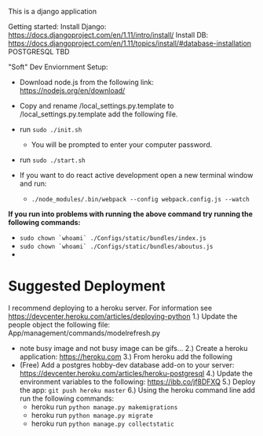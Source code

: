 This is a django application

Getting started:
Install Django: https://docs.djangoproject.com/en/1.11/intro/install/
Install DB: https://docs.djangoproject.com/en/1.11/topics/install/#database-installation POSTGRESQL
TBD

"Soft" Dev Enviornment Setup:
- Download node.js from the following link: https://nodejs.org/en/download/

- Copy and rename /local_settings.py.template to /local_settings.py.template add the following file.

- run ```sudo ./init.sh```
	- You will be prompted to enter your computer password.

- run ```sudo ./start.sh```

- If you want to do react active development open a new terminal window and run:
	- ```./node_modules/.bin/webpack --config webpack.config.js --watch```

**If you run into problems with running the above command try running the following commands:**

- ```sudo chown `whoami` ./Configs/static/bundles/index.js```
- ```sudo chown `whoami` ./Configs/static/bundles/aboutus.js```
- 

# Suggested Deployment

I recommend deploying to a heroku server. For information see https://devcenter.heroku.com/articles/deploying-python
1.) Update the people object the following file:  App/management/commands/modelrefresh.py
  - note busy image and not busy image can be gifs...
2.) Create a heroku application: https://heroku.com
3.) From heroku add the following
  - (Free) Add a postgres hobby-dev database add-on to your server: https://devcenter.heroku.com/articles/heroku-postgresql
4.) Update the environment variables to the following: https://ibb.co/jf8DFXQ
5.) Deploy the app: ```git push heroku master```
6.) Using the heroku command line add run the following commands:
    - heroku run ```python manage.py makemigrations```
    - heroku run ```python manage.py migrate```
    - heroku run ```python manage.py collectstatic```


